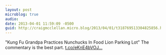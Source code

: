 ```yaml
---
layout: post
microblog: true
audio: 
date: 2013-04-01 11:59:09 -0500
guid: http://craigmcclellan.micro.blog/2013/04/01/t318769513304825856.html
---
```

"Kung Fu Grandpa Practices Nunchucks In Food Lion Parking Lot"  The commentary is the best part.  [t.co/eKnE4bVOJ...](http://t.co/eKnE4bVOJw)
